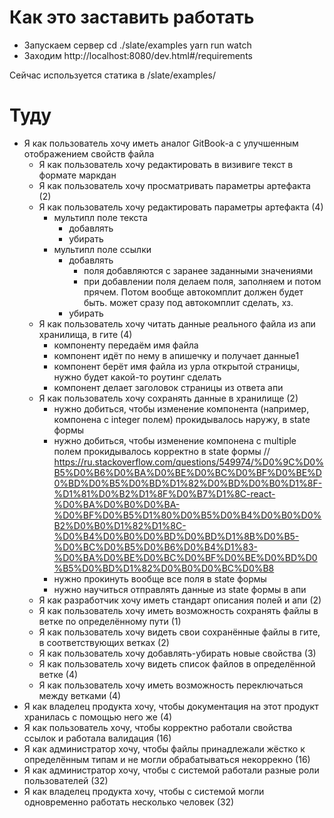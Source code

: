 # Как это заставить работать

- Запускаем сервер
cd ./slate/examples
yarn run watch
- Заходим
http://localhost:8080/dev.html#/requirements

Сейчас используется статика в /slate/examples/

# Туду

- Я как пользователь хочу иметь аналог GitBook-а с улучшенным отображением свойств файла
    + Я как пользователь хочу редактировать в визивиге текст в формате маркдан
    + Я как пользователь хочу просматривать параметры артефакта (2)
    - Я как пользователь хочу редактировать параметры артефакта (4)
        - мультипл поле текста
            - добавлять
            - убирать
        - мультипл поле ссылки
            + добавлять 
                + поля добавляются с заранее заданными значениями
                + при добавлении поля делаем поля, заполняем и потом прячем. Потом вообще автокомплит должен будет быть.
                  может сразу под автокомплит сделать, хз.
            - убирать
    - Я как пользователь хочу читать данные реального файла из апи хранилища, в гите (4)
        + компоненту передаём имя файла
        + компонент идёт по нему в апишечку и получает данные1
        - компонент берёт имя файла из урла открытой страницы, нужно будет какой-то роутинг сделать
        - компонент делает заголовок страницы из ответа апи
    - Я как пользователь хочу сохранять данные в хранилище (2)
        + нужно добиться, чтобы изменение компонента (например, компонена с integer полем) прокидывалось наружу, в state формы
        - нужно добиться, чтобы изменение компонена с multiple полем прокидывалось корректно в state формы
            // https://ru.stackoverflow.com/questions/549974/%D0%9C%D0%B5%D0%B6%D0%BA%D0%BE%D0%BC%D0%BF%D0%BE%D0%BD%D0%B5%D0%BD%D1%82%D0%BD%D0%B0%D1%8F-%D1%81%D0%B2%D1%8F%D0%B7%D1%8C-react-%D0%BA%D0%B0%D0%BA-%D0%BF%D0%B5%D1%80%D0%B5%D0%B4%D0%B0%D0%B2%D0%B0%D1%82%D1%8C-%D0%B4%D0%B0%D0%BD%D0%BD%D1%8B%D0%B5-%D0%BC%D0%B5%D0%B6%D0%B4%D1%83-%D0%BA%D0%BE%D0%BC%D0%BF%D0%BE%D0%BD%D0%B5%D0%BD%D1%82%D0%B0%D0%BC%D0%B8
        - нужно прокинуть вообще все поля в state формы
        - нужно научиться отправлять данные из state формы в апи
    - Я как разработчик хочу иметь стандарт описания полей и апи (2)
    - Я как пользователь хочу иметь возможность сохранять файлы в ветке по определённому пути (1)
    - Я как пользователь хочу видеть свои сохранённые файлы в гите, в соответствующих ветках (2)
    - Я как пользователь хочу добавлять-убирать новые свойства (3)
    - Я как пользователь хочу видеть список файлов в определённой ветке (4)
    - Я как пользователь хочу иметь возможность переключаться между ветками (4)
- Я как владелец продукта хочу, чтобы документация на этот продукт хранилась с помощью него же (4)
- Я как пользователь хочу, чтобы корректно работали свойства ссылок и работала валидация (16)
- Я как администратор хочу, чтобы файлы принадлежали жёстко к определённым типам и не могли обрабатываться некоррекно (16)
- Я как администратор хочу, чтобы с системой работали разные роли пользователей (32)
- Я как владелец продукта хочу, чтобы с системой могли одновременно работать несколько человек (32)
 
